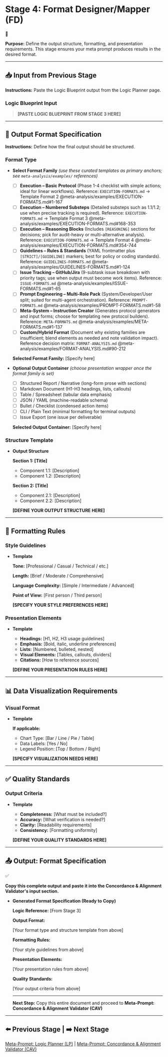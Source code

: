 # Stage 4: Format Designer/Mapper (FD)

<aside>
📍

**Purpose:** Define the output structure, formatting, and presentation requirements. This stage ensures your meta prompt produces results in the desired format.

</aside>

---

## 📥 Input from Previous Stage

**Instructions:** Paste the Logic Blueprint output from the Logic Planner page.

### Logic Blueprint Input

> **[PASTE LOGIC BLUEPRINT FROM STAGE 3 HERE]**
> 

---

## 🎨 Output Format Specification

**Instructions:** Define how the final output should be structured.

### Format Type

- **Select Format Family** *(use these curated templates as primary anchors; see `meta-analysis/examples/` references)*
    - [ ]  **Execution – Basic Protocol** (Phase 1-4 checklist with simple actions; ideal for linear workflows). Reference: `EXECUTION-FORMATS.md` → Template Format 2 @meta-analysis/examples/EXECUTION-FORMATS.md#1-167
    - [ ]  **Execution – Numbered Substeps** (Detailed substeps such as 1.1/1.2; use when precise tracking is required). Reference: `EXECUTION-FORMATS.md` → Template Format 3 @meta-analysis/examples/EXECUTION-FORMATS.md#168-353
    - [ ]  **Execution – Reasoning Blocks** (Includes `[REASONING]` sections for decisions; pick for audit-heavy or multi-alternative analysis). Reference: `EXECUTION-FORMATS.md` → Template Format 4 @meta-analysis/examples/EXECUTION-FORMATS.md#354-744
    - [ ]  **Guidelines – Rules & Standards** (YAML frontmatter plus `[STRICT]/[GUIDELINE]` markers; best for policy or coding standards). Reference: `GUIDELINES-FORMATS.md` @meta-analysis/examples/GUIDELINES-FORMATS.md#1-124
    - [ ]  **Issue Tracking – GitHub/Jira** (9-subtask issue breakdown with priority tags; use when output must become work items). Reference: `ISSUE-FORMATS.md` @meta-analysis/examples/ISSUE-FORMATS.md#1-65
    - [ ]  **Prompt Engineering – Multi-Role Pack** (System/Developer/User split; suited for multi-agent orchestration). Reference: `PROMPT-FORMATS.md` @meta-analysis/examples/PROMPT-FORMATS.md#1-58
    - [ ]  **Meta-System – Instruction Creator** (Generates protocol generators and input forms; choose for templating new protocol builders). Reference: `META-FORMATS.md` @meta-analysis/examples/META-FORMATS.md#1-137
    - [ ]  **Custom/Hybrid Format** (Document why existing families are insufficient; blend elements as needed and note validation impact). Reference decision matrix: `FORMAT-ANALYSIS.md` @meta-analysis/examples/FORMAT-ANALYSIS.md#90-212
    
    **Selected Format Family:** [Specify here]

- **Optional Output Container** *(choose presentation wrapper once the format family is set)*
    - [ ]  Structured Report / Narrative (long-form prose with sections)
    - [ ]  Markdown Document (H1-H3 headings, lists, callouts)
    - [ ]  Table / Spreadsheet (tabular data emphasis)
    - [ ]  JSON / YAML (machine-readable schema)
    - [ ]  Bullet / Checklist (condensed action items)
    - [ ]  CLI / Plain Text (minimal formatting for terminal outputs)
    - [ ]  Issue Export (one issue per deliverable)
    
    **Selected Output Container:** [Specify here]
    

### Structure Template

- **Output Structure**
    
    **Section 1: [Title]**
    
    - Component 1.1: [Description]
    - Component 1.2: [Description]
    
    **Section 2: [Title]**
    
    - Component 2.1: [Description]
    - Component 2.2: [Description]
    
    **[DEFINE YOUR OUTPUT STRUCTURE HERE]**
    

---

## 📏 Formatting Rules

### Style Guidelines

- **Template**
    
    **Tone:** [Professional / Casual / Technical / etc.]
    
    **Length:** [Brief / Moderate / Comprehensive]
    
    **Language Complexity:** [Simple / Intermediate / Advanced]
    
    **Point of View:** [First person / Third person]
    
    **[SPECIFY YOUR STYLE PREFERENCES HERE]**
    

### Presentation Elements

- **Template**
    - **Headings:** [H1, H2, H3 usage guidelines]
    - **Emphasis:** [Bold, italic, underline preferences]
    - **Lists:** [Numbered, bulleted, nested]
    - **Visual Elements:** [Tables, callouts, dividers]
    - **Citations:** [How to reference sources]
    
    **[DEFINE YOUR PRESENTATION RULES HERE]**
    

---

## 📊 Data Visualization Requirements

### Visual Format

- **Template**
    
    **If applicable:**
    
    - Chart Type: [Bar / Line / Pie / Table]
    - Data Labels: [Yes / No]
    - Legend Position: [Top / Bottom / Right]
    
    **[SPECIFY VISUALIZATION NEEDS HERE]**
    

---

## ✅ Quality Standards

### Output Criteria

- **Template**
    - **Completeness:** [What must be included?]
    - **Accuracy:** [What verification is needed?]
    - **Clarity:** [Readability requirements]
    - **Consistency:** [Formatting uniformity]
    
    **[DEFINE YOUR QUALITY STANDARDS HERE]**
    

---

## 📤 Output: Format Specification

<aside>
✅

**Copy this complete output and paste it into the Concordance & Alignment Validator's input section.**

</aside>

- **Generated Format Specification (Ready to Copy)**
    
    **Logic Reference:** [From Stage 3]
    
    **Output Format:**
    
    [Your format type and structure template from above]
    
    **Formatting Rules:**
    
    [Your style guidelines from above]
    
    **Presentation Elements:**
    
    [Your presentation rules from above]
    
    **Quality Standards:**
    
    [Your output criteria from above]
    
    ---
    
    **Next Step:** Copy this entire document and proceed to **Meta-Prompt: Concordance & Alignment Validator (CAV)**
    

---

## ⬅️ Previous Stage | ➡️ Next Stage

[Meta-Prompt: Logic Planner (LP)](https://www.notion.so/Meta-Prompt-Logic-Planner-LP-29cd71a8c0e9812d8471e2eb663f7597?pvs=21) | [Meta-Prompt: Concordance & Alignment Validator (CAV)](https://www.notion.so/Meta-Prompt-Concordance-Alignment-Validator-CAV-29cd71a8c0e981e28340fd8d0a5b7ce2?pvs=21)